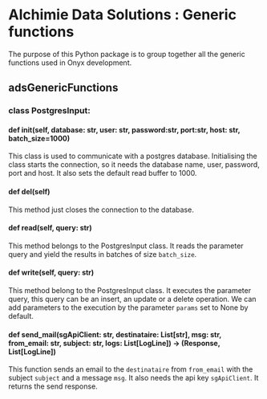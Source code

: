 # Alchimie Data Solutions : Generic functions

The purpose of this Python package is to group together all the generic functions used in Onyx development.

## adsGenericFunctions

### class PostgresInput:
#### def __init__(self, database: str, user: str, password:str, port:str, host: str, batch_size=1000)

This class is used to communicate with a postgres database. Initialising the class starts the connection, so it needs the database name, user, password, port and host. It also sets the default read buffer to 1000.

#### def __del__(self)

This method just closes the connection to the database.

#### def read(self, query: str)

This method belongs to the PostgresInput class. It reads the parameter query and yield the results in batches of size `batch_size`.

#### def write(self, query: str)

This method belong to the PostgresInput class. It executes the parameter query, this query can be an insert, an update or a delete operation. We can add parameters to the execution by the parameter `params` set to None by default.

#### def send_mail(sgApiClient: str, destinataire: List[str], msg: str, from_email: str, subject: str, logs: List[LogLine]) -> (Response, List[LogLine])

This function sends an email to the `destinataire` from `from_email` with the subject `subject` and a message `msg`. It also needs the api key `sgApiClient`.
It returns the send response.
